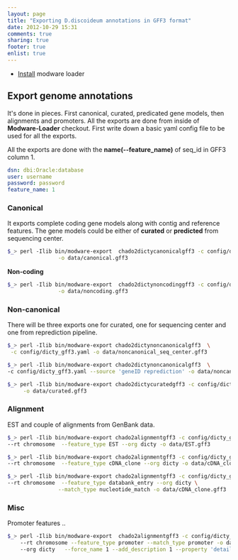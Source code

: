 ```yaml
---
layout: page
title: "Exporting D.discoideum annotations in GFF3 format"
date: 2012-10-29 15:31
comments: true
sharing: true
footer: true
enlist: true
---
```


* [Install](/install-modware-loader) modware loader

## Export genome annotations
It's done in pieces. First  canonical, curated, predicated gene models,  then alignments
and promoters. All the exports are done from inside of __Modware-Loader__ checkout.
First write down a basic yaml config file to be used for all the exports.

All the exports are done with the __name(--feature_name)__ of seq_id in GFF3 column 1.

```yaml
dsn: dbi:Oracle:database
user: username
password: password
feature_name: 1
```

### Canonical
It exports complete coding gene models along with contig and reference features. The gene models
could be either of __curated__ or __predicted__ from sequencing center.

```bash
$_> perl -Ilib bin/modware-export  chado2dictycanonicalgff3 -c config/dicty_gff3.yaml \
                -o data/canonical.gff3
```

__Non-coding__
```bash
$_> perl -Ilib bin/modware-export  chado2dictynoncodinggff3 -c config/dicty_gff3.yaml \
                -o data/noncoding.gff3
```


### Non-canonical
There will be three exports one for curated,  one for sequencing center and one from
reprediction pipeline.

```bash
$_> perl -Ilib bin/modware-export chado2dictynoncanonicalgff3  \
 -c config/dicty_gff3.yaml -o data/noncanonical_seq_center.gff3 
```
```bash
$_> perl -Ilib bin/modware-export chado2dictynoncanonicalgff3  \
-c config/dicty_gff3.yaml --source 'geneID reprediction' -o data/noncanonical_repred.gff3
```
```bash
$_> perl -Ilib bin/modware-export chado2dictycuratedgff3 -c config/dicty_gff3.yaml \
     -o data/curated.gff3
```

### Alignment
EST and couple of alignments from GenBank data.

```bash
$_> perl -Ilib bin/modware-export chado2alignmentgff3 -c config/dicty_gff3.yaml \
--rt chromosome  --feature_type EST --org dicty -o data/EST.gff3
```
```bash
$_> perl -Ilib bin/modware-export chado2alignmentgff3 -c config/dicty_gff3.yaml \ 
--rt chromosome  --feature_type cDNA_clone --org dicty -o data/cDNA_clone.gff3
```
```bash
$_> perl -Ilib bin/modware-export chado2alignmentgff3 -c config/dicty_gff3.yaml \ 
--rt chromosome  --feature_type databank_entry --org dicty \
                --match_type nucleotide_match -o data/cDNA_clone.gff3
```

### Misc
Promoter features ..

```bash
$_> perl -Ilib bin/modware-export  chado2alignmentgff3 -c config/dicty_gff3.yaml \ 
    --rt chromosome --feature_type promoter --match_type promoter -o data/promoter.gff3 \ 
    --org dicty   --force_name 1 --add_description 1 --property 'details_url'
```
